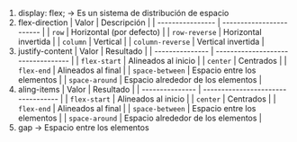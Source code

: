 1. display: flex; -> Es un sistema de distribución de espacio
2. flex-direction
| Valor            | Descripción              |
| ---------------- | ------------------------ |
| `row`            | Horizontal (por defecto) |
| `row-reverse`    | Horizontal invertida     |
| `column`         | Vertical                 |
| `column-reverse` | Vertical invertida       |
3. justify-content
| Valor           | Resultado                          |
| --------------- | ---------------------------------- |
| `flex-start`    | Alineados al inicio                |
| `center`        | Centrados                          |
| `flex-end`      | Alineados al final                 |
| `space-between` | Espacio entre los elementos        |
| `space-around`  | Espacio alrededor de los elementos |
4. aling-items
| Valor           | Resultado                          |
| --------------- | ---------------------------------- |
| `flex-start`    | Alineados al inicio                |
| `center`        | Centrados                          |
| `flex-end`      | Alineados al final                 |
| `space-between` | Espacio entre los elementos        |
| `space-around`  | Espacio alrededor de los elementos |
5. gap -> Espacio entre los elementos